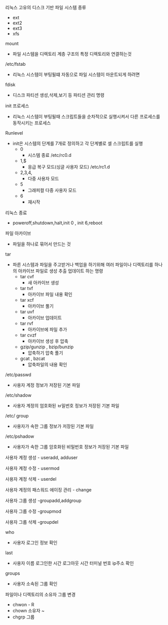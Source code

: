 리눅스 고유의 디스크 기반 파일 시스템 종류 

* ext
* ext2
* ext3
* xfs

mount

* 파일 시스템을 디렉토리 계층 구조의 특정 디렉토리와 연결하는것

/etc/fstab

* 리눅스 시스템이 부팅될떄 자동으로 파일 시스템이 마운트되게 하려면

fdisk

* 디스크 파티션 생성,삭제,보기 등 파티션 관리 명령

init 프로세스

* 리눅스 시스템이 부팅될때 스크립트들을 순차적으로 실행시켜서 다른 프로세스를 동작시키는 프로세스

Runlevel

* init은 시스템의 단계를 7개로 정의하고 각 단계별로 셀 스크립트를 실행
  * 0
    * 시스템 종료 /etc/rc0.d
  * 1,$
    * 응급 복구 모드(싱글 사용자 모드) /etc/rc1.d
  * 2,3,4,
    * 다중 사용자 모드
  * 5
    * 그래피컬 다중 사용자 모드
  * 6
    * 재시작



리눅스 종료

* poweroff,shutdown,halt,init 0 , init 6,reboot



파일 아카이브

* 파일을 하나로 묶어서 만드는 것

tar

* 파른 시스템과 파일을 주고받거나 백업을 하기위해 여러 파일이나 디렉토리를 하나의 아카이브 파일로 생성 추출 업데이트 하는 명령
  * tar cvf
    * 새 아카이브 생성
  * tar tvf
    * 아카이브 파일 내용 확인
  * tar xcf
    * 아카이브 풀기
  * tar uvf
    * 아카이브 업데이트
  * tar rvf
    * 아카이브에 파일 추가
  * tar cvzf
    * 아카이브 생성 후 압축
  * gzip/gunzip  ,   bzip/bunzip
    * 압축하기 압축 풀기
  * gcat   ,   bzcat
    * 압축파일의 내용 확인



/etc/passwd

* 사용자 계정 정보가 저장된 기본 파일

/etc/shadow

* 사용자 계정의 엄호화된 ㅂ밀번호 정보가 저장된 기본 파일





/etc/ group

- 사용자가 속한 그룹 정보가 저장된 기본 파일

/etc/pshadow

- 사용자가 속한 그룹 암호화된 비밀번호 정보가 저장된 기본 파일



사용자 계정 생성 - useradd, adduser

사용자 계정 수정 - usermod

사용자 계정 삭제 - userdel

사용자 계정의 패스워드 에이징 관리 - change



사용자 그룹 생성 -groupadd,addgroup

사용자 그룹 수정 -groupmod

사용자 그룹 삭제 -groupdel



who

* 사용자 로그인 정보 확인

last

* 사용자 이름 로그인한 시간 로그아웃 시간 터미널 번호 ip주소 확인

groups

* 사용자 소속된 그룹 확인



파일이나 디렉토리의 소유자 그룹 변경

* chwon - R
* chown 소유자 ~
* chgrp 그룹


